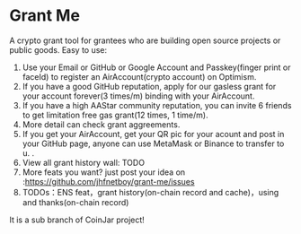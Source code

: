 # Grant Me
A crypto grant tool for grantees who are building open source projects or public goods.
Easy to use:
1. Use your Email or GitHub or Google Account and Passkey(finger print or faceId) to register an AirAccount(crypto account) on Optimism.
2. If you have a good GitHub reputation, apply for our gasless grant for your account forever(3 times/m) binding with your AirAccount.
3. If you have a high AAStar community reputation, you can invite 6 friends to get limitation free gas grant(12 times, 1 time/m).
4. More detail can check grant aggreements.
5. If you get your AirAccount, get your QR pic for your acount and post in your GitHub page, anyone can use MetaMask or Binance to transfer to u. .
6. View all grant history wall: TODO
7. More feats you want? just post your idea on :https://github.com/jhfnetboy/grant-me/issues
8. TODOs：ENS feat，grant history(on-chain record and cache)，using and thanks(on-chain record)

It is a sub branch of CoinJar project!
